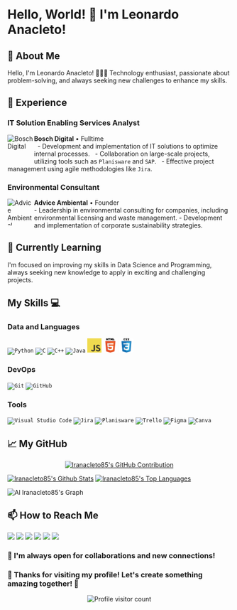 <h1>Hello, World! 👋 I'm Leonardo Anacleto!</h1>

<h2>🚀 About Me</h2>
<div>
  Hello, I'm Leonardo Anacleto! 
  👨‍💻🌟 Technology enthusiast, passionate about problem-solving, and always seeking new challenges to enhance my skills.
</div>

<h2>💼 Experience</h2>
<div>
<h3>IT Solution Enabling Services Analyst</h3>

  [<img align="left" height="60px" width="60px" alt="Bosch Digital" src="https://pbs.twimg.com/media/FmB2DjGX0AEoOcj.jpg"/>](https://www.bosch.com.br/)
**Bosch Digital** • Fulltime \
  - Development and implementation of IT solutions to optimize internal processes.
  - Collaboration on large-scale projects, utilizing tools such as `Planisware` and `SAP`.
  - Effective project management using agile methodologies like `Jira`.

### Environmental Consultant
[<img align="left" height="60px" width="60px" alt="Advice Ambiental" src="https://adviceambiental.com.br/wp-content/uploads/2023/03/ADVInsta-amb-sf.png"/>](https://adviceambiental.com.br/)
**Advice Ambiental** • Founder \
    - Leadership in environmental consulting for companies, including environmental licensing and waste management.
    - Development and implementation of corporate sustainability strategies.
</div>


<h2>🌱 Currently Learning</h2>
<div>
I'm focused on improving my skills in Data Science and Programming, always seeking new knowledge to apply in exciting and challenging projects.

## My Skills 💻

### Data and Languages
<code><img height="32" src="https://cdn.jsdelivr.net/gh/devicons/devicon@latest/icons/python/python-original.svg" alt="Python"/></code>
<code><img height="32" src="https://cdn.jsdelivr.net/gh/devicons/devicon@latest/icons/c/c-original.svg" alt="C"/></code>
<code><img height="32" src= "https://cdn.jsdelivr.net/gh/devicons/devicon@latest/icons/cplusplus/cplusplus-original.svg" alt="C++"/></code>
<code><img height="32" src="https://cdn.jsdelivr.net/gh/devicons/devicon@latest/icons/java/java-original-wordmark.svg" alt="Java"/></code>
<code><img height="32" src="https://raw.githubusercontent.com/github/explore/80688e429a7d4ef2fca1e82350fe8e3517d3494d/topics/javascript/javascript.png" alt="JavaScript"/></code>
<code><img height="32" src="https://raw.githubusercontent.com/github/explore/80688e429a7d4ef2fca1e82350fe8e3517d3494d/topics/html/html.png" alt="HTML5"/></code>
<code><img height="32" src="https://raw.githubusercontent.com/github/explore/80688e429a7d4ef2fca1e82350fe8e3517d3494d/topics/css/css.png" alt="CSS"/></code>

### DevOps
<code><img height="32" src="https://cdn.jsdelivr.net/gh/devicons/devicon@latest/icons/git/git-original-wordmark.svg" alt="Git"/></code>
<code><img height="32" src="https://cdn.jsdelivr.net/gh/devicons/devicon@latest/icons/github/github-original-wordmark.svg" alt="GitHub"/></code>

### Tools
<code><img height="32" src="https://cdn.jsdelivr.net/gh/devicons/devicon@latest/icons/vscode/vscode-original.svg" alt="Visual Studio Code"/></code>
<code><img height="32" src="https://cdn.jsdelivr.net/gh/devicons/devicon@latest/icons/jira/jira-original-wordmark.svg" alt="Jira"/></code>
<code><img height="32" src="https://yt3.googleusercontent.com/GbTbtnfXAlg7-JKDYFYmk_yI4euVPPTCMUA9hZ0jxoAhW9bTYFuoIXYCI8c2FWF3TGmS2O3w9w=s900-c-k-c0x00ffffff-no-rj" alt="Planisware"/></code>
<code><img height="32" src="https://cdn.jsdelivr.net/gh/devicons/devicon@latest/icons/trello/trello-original.svg" alt="Trello"/></code>
<code><img height="32" src="https://cdn.jsdelivr.net/gh/devicons/devicon@latest/icons/figma/figma-original.svg" alt="Figma"/></code>
<code><img height="32" src="https://cdn.jsdelivr.net/gh/devicons/devicon@latest/icons/canva/canva-original.svg" alt="Canva"/></code>
</div>

<h2>📈 My GitHub</h2>
<div>
<p align="center">
  <a href="https://github.com/lranacleto85">
    <img src="https://github-profile-summary-cards.vercel.app/api/cards/profile-details?username=lranacleto85&theme=dracula" alt="lranacleto85's GitHub Contribution"/>
  </a>
</p>

<a> 
    <a href="https://github.com/lranacleto85"><img alt="lranacleto85's Github Stats" src="https://denvercoder1-github-readme-stats.vercel.app/api?username=lranacleto85&show_icons=true&count_private=true&theme=react&border_color=34bdeb&bg_color=0D1117&title_color=F85D7F&icon_color=F8D866" height="192px" width="49.5%"/></a>
  <a href="https://github.com/lranacleto85"><img alt="lranacleto85's Top Languages" src="https://denvercoder1-github-readme-stats.vercel.app/api/top-langs/?username=lranacleto85&langs_count=8&layout=compact&theme=react&border_color=34bdeb&bg_color=0D1117&title_color=F85D7F&icon_color=F8D866" height="192px" width="49.5%"/></a>
  <br/>
</a>

![Al lranacleto85's Graph](https://github-readme-activity-graph.vercel.app/graph?username=lranacleto85&custom_title=Leonardo%20Anacleto's%20GitHub%20Activity%20Graph&bg_color=0D1117&color=34bdeb&line=34bdeb&point=34bdeb&area_color=FFFFFF&title_color=FFFFFF&area=true)
</div>

<h2>📫 How to Reach Me</h2>
<div> 
  <a href="https://www.linkedin.com/in/lranacleto" target="_blank"><img src="https://img.shields.io/badge/-LinkedIn-%230077B5?style=for-the-badge&logo=linkedin&logoColor=white" target="_blank"></a> 
  <a href="mailto:lranacleto@gmail.com"><img src="https://img.shields.io/badge/-Gmail-%23333?style=for-the-badge&logo=gmail&logoColor=white" target="_blank"></a>
  <a href="https://www.youtube.com/channel/UCCzYykCUkSb0qxUDsiZWGoA" target="_blank"><img src="https://img.shields.io/badge/YouTube-FF0000?style=for-the-badge&logo=youtube&logoColor=white" target="_blank"></a>
  <a href="https://instagram.com/leoramosanacleto" target="_blank"><img src="https://img.shields.io/badge/-Instagram-%23E4405F?style=for-the-badge&logo=instagram&logoColor=white" target="_blank"></a>
 	<a href="https://www.twitch.tv/leoanacleto85" target="_blank"><img src="https://img.shields.io/badge/Twitch-9146FF?style=for-the-badge&logo=twitch&logoColor=white" target="_blank"></a>
  <a href="https://discord.gg/leoanacleto85" target="_blank"><img src="https://img.shields.io/badge/Discord-7289DA?style=for-the-badge&logo=discord&logoColor=white" target="_blank"></a> 
</div>

<div>
  <h3>🤝 I'm always open for collaborations and new connections!</h3>
</div>

<h3>🙏 Thanks for visiting my profile! Let's create something amazing together! 🚀</h3>

<p align="center">
  <img
    src="https://profile-counter.glitch.me/lranacleto85/count.svg"
    alt="Profile visitor count"
  />
</p>
